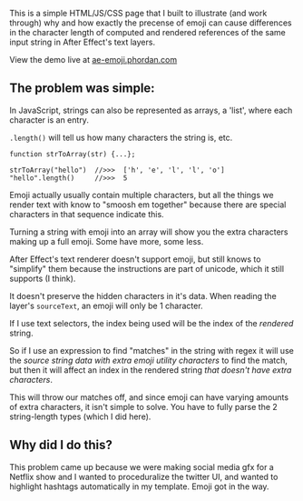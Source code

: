 This is a simple HTML/JS/CSS page that I built to illustrate (and work through) why and how exactly the precense of emoji can cause differences in the character length of computed and rendered references of the same input string in After Effect's text layers.

View the demo live at [ae-emoji.phordan.com](http://ae-emoji.phordan.com)

## The problem was simple:

In JavaScript, strings can also be represented as arrays, a 'list', where each character is an entry.   

`.length()` will tell us how many characters the string is, etc. 
```
function strToArray(str) {...};

strToArray("hello")  //>>>  ['h', 'e', 'l', 'l', 'o']
"hello".length()     //>>>  5
```

Emoji actually usually contain multiple characters, but all the things we render text with know to "smoosh em together" because there are special characters in that sequence indicate this.  

Turning a string with emoji into an array will show you the extra characters making up a full emoji. Some have more, some less.   

After Effect's text renderer doesn't support emoji, but still knows to "simplify" them because the instructions are part of unicode, which it still supports (I think).  

It doesn't preserve the hidden characters in it's data. When reading the layer's `sourceText`, an emoji will only be 1 character.  

If I use text selectors, the index being used will be the index of the *rendered* string.  

So if I use an expression to find "matches" in the string with regex it will use the *source string data with extra emoji utility characters* to find the match, but then it will affect an index in the rendered string *that doesn't have extra characters*.  

This will throw our matches off, and since emoji can have varying amounts of extra characters, it isn't simple to solve. You have to fully parse the 2 string-length types (which I did here).

## Why did I do this?
This problem came up because we were making social media gfx for a Netflix show and I wanted to proceduralize the twitter UI, and wanted to highlight hashtags automatically in my template. Emoji got in the way. 

